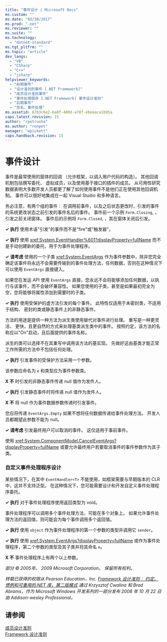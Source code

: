 ```yaml
---
title: "事件设计 | Microsoft Docs"
ms.custom: ""
ms.date: "03/30/2017"
ms.prod: ".net"
ms.reviewer: ""
ms.suite: ""
ms.technology: 
  - "dotnet-standard"
ms.tgt_pltfrm: ""
ms.topic: "article"
dev_langs: 
  - "VB"
  - "CSharp"
  - "C++"
  - "jsharp"
helpviewer_keywords: 
  - "前期事件"
  - "设计准则的事件 [.NET Framework]"
  - "成员设计准则事件"
  - "事件处理程序 [.NET Framework] 事件设计准则"
  - "后期事件"
  - "签名，事件处理"
ms.assetid: 67b3c6e2-6a8f-480d-a78f-ebeeaca1b95a
caps.latest.revision: 15
author: "rpetrusha"
ms.author: "ronpet"
manager: "wpickett"
caps.handback.revision: 15
---
```

# 事件设计
事件是最常使用的窗体的回调 （允许框架，以调入用户代码的构造）。 其他回调机制包括撰写委托、 虚拟成员，以及使用基于接口的插件的成员。 从可用性研究数据表明大多数开发人员都更了解了如何使用事件不是他们正在使用其他回调机制。 事件可以很好地集成在一起 Visual Studio 和多种语言。  
  
 务必注意，有两个组的事件︰ 在调用前事件，以及之后状态更改时，引发的事件的系统更改状态之前引发的事件名后的事件。 事件前一个示例 `Form.Closing`, ，引发之前关闭窗体。 事件后的示例将 `Form.Closed`, ，其在窗体关闭后引发。  
  
 **✓ 执行** 使用术语"引发"的事件而不是"fire"或"触发器"。  
  
 **✓ 执行** 使用 <xref:System.EventHandler%601?displayProperty=fullName> 而不是手动创建新的委托，用于为事件处理程序。  
  
 **✓ 请考虑** 使用的一个子类 <xref:System.EventArgs> 作为事件参数中，除非您完全确定该事件将永远不会需要传输到的事件处理方法，任何数据，否则在这种情况下可以使用 `EventArgs` 直接键入。  
  
 如果您在发运 API 使用 `EventArgs` 直接，您永远不会将能够添加任何数据，以执行与该事件，而不会破坏兼容性。 如果您使用的子类，甚至是如果最初完全为空，您将能够将属性添加到需要时的子类。  
  
 **✓ 执行** 使用受保护的虚方法引发的每个事件。 此特性仅适用于未密封类，不适用于结构、 密封的类或静态事件上的非静态事件。  
  
 方法的用途是提供一种方法为派生类使用替代对事件进行处理。 重写是一种更灵活、 更快，且更自然的方式来处理基类派生类中的事件。 按照约定，该方法的名称应以"On"启动，且后面提供的事件名称。  
  
 派生的类可以选择不在其重写中调用该方法的基实现。 先做好这由基类才能正常工作所需的方法中不包括任何处理。  
  
 **✓ 执行** 引发事件的受保护方法采用一个参数。  
  
 该参数应命名为 `e` 和类型应为事件参数类。  
  
 **X 不** 时引发的非静态事件传递 null 值作为发件人。  
  
 **✓ 执行** 引发静态事件时将传递 null 值作为发件人。  
  
 **X 不** 将 null 作为事件数据参数传递时引发事件。  
  
 您应将传递 `EventArgs.Empty` 如果不想将任何数据传递给事件处理方法。 开发人员都期望此参数不能为 null。  
  
 **✓ 请考虑** 引发最终用户可以取消的事件。 这仅适用于事前事件。  
  
 使用 <xref:System.ComponentModel.CancelEventArgs?displayProperty=fullName> 或要允许最终用户若要取消事件的事件参数作为其子类。  
  
### 自定义事件处理程序设计  
 某些情况下，在其中 `EventHandler<T>` 不能使用，如框架需要与早期版本的 CLR 中，这并不支持泛型。 在这种情况下，您可能需要设计和开发自定义事件处理程序委托。  
  
 **✓ 执行** 对于事件处理程序使用返回类型为 void。  
  
 事件处理程序可以调用多个事件处理方法，可能在多个对象上。 如果允许事件处理方法的返回值，则可能会为每个事件调用多个返回值。  
  
 **✓ 执行** 使用 `object` 作为事件处理程序的第一个参数的类型并调用它 `sender`。  
  
 **✓ 执行** 使用 <xref:System.EventArgs?displayProperty=fullName> 或作为事件处理程序，第二个参数的类型及其子类并将其命名 `e`。  
  
 **X 不** 事件处理程序上有两个以上参数。  
  
 *部分 © 2005年、 2009 Microsoft Corporation。 保留所有权利。*  
  
 *转载已获得的权限从 Pearson Education，Inc. [Framework 设计准则︰ 约定、 惯例和可重用的.NET 库，第二版模式](http://www.informit.com/store/framework-design-guidelines-conventions-idioms-and-9780321545619) 通过 Krzysztof Cwalina 和 Brad Abrams，作为 Microsoft Windows 开发系列的一部分发布 2008 年 10 月 22 日由 Addison\-wesley Professional。*  
  
## 请参阅  
 [成员设计准则](../../../docs/standard/design-guidelines/member.md)   
 [Framework 设计准则](../../../docs/standard/design-guidelines/index.md)